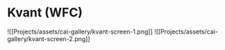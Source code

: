 # Kvant (WFC)

![[Projects/assets/cai-gallery/kvant-screen-1.png]]
![[Projects/assets/cai-gallery/kvant-screen-2.png]]

